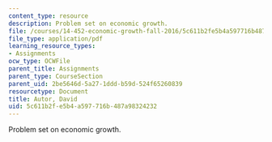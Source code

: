 ```yaml
---
content_type: resource
description: Problem set on economic growth.
file: /courses/14-452-economic-growth-fall-2016/5c611b2fe5b4a597716b487a98324232_MIT14_452F16_pset2.pdf
file_type: application/pdf
learning_resource_types:
- Assignments
ocw_type: OCWFile
parent_title: Assignments
parent_type: CourseSection
parent_uid: 2be5646d-5a27-1ddd-b59d-524f65260839
resourcetype: Document
title: Autor, David
uid: 5c611b2f-e5b4-a597-716b-487a98324232
---
```

Problem set on economic growth.

